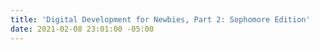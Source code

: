 ```yaml
---
title: 'Digital Development for Newbies, Part 2: Sophomore Edition'
date: 2021-02-08 23:01:00 -05:00
---
```


